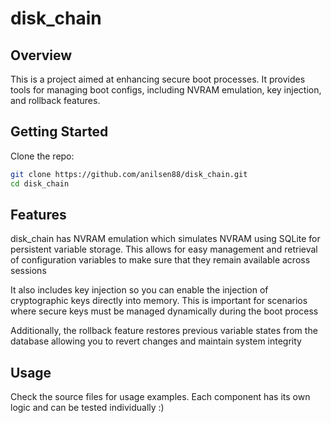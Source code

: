 # disk_chain

## Overview
This is a project aimed at enhancing secure boot processes. It provides tools for managing boot configs, including NVRAM emulation, key injection, and rollback features.

## Getting Started
Clone the repo:
```bash
git clone https://github.com/anilsen88/disk_chain.git
cd disk_chain
```

## Features

disk_chain has NVRAM emulation which simulates NVRAM using SQLite for persistent variable storage. This allows for easy management and retrieval of configuration variables to make sure that they remain available across sessions

It also includes key injection so you can enable the injection of cryptographic keys directly into memory. This is important for scenarios where secure keys must be managed dynamically during the boot process

Additionally, the rollback feature restores previous variable states from the database allowing you to revert changes and maintain system integrity

## Usage
Check the source files for usage examples. Each component has its own logic and can be tested individually :)
